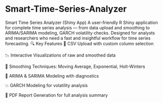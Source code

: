 # Smart-Time-Series-Analyzer
Smart Time Series Analyzer (Shiny App)  A user-friendly R Shiny application for complete time series analysis — from data upload and smoothing to ARIMA/SARIMA modeling, GARCH volatility checks. Designed for analysts and researchers who need a fast and insightful workflow for time series forecasting.
🔍 Key Features
📁 CSV Upload with custom column selection

📉 Interactive Visualizations of raw and smoothed data

🔄 Smoothing Techniques: Moving Average, Exponential, Holt-Winters

🧠 ARIMA & SARIMA Modeling with diagnostics

💥 GARCH Modeling for volatility analysis

📝 PDF Report Generation for full analysis summary
